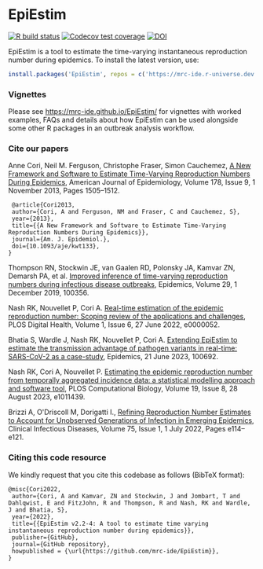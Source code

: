 # EpiEstim

<!-- badges: start -->
[![R build status](https://github.com/mrc-ide/EpiEstim/workflows/R-CMD-check/badge.svg)](https://github.com/mrc-ide/EpiEstim/actions)
[![Codecov test coverage](https://codecov.io/gh/annecori/EpiEstim/branch/master/graph/badge.svg)](https://codecov.io/gh/annecori/EpiEstim?branch=master)
[![DOI](https://zenodo.org/badge/DOI/10.5281/zenodo.3871387.svg)](https://doi.org/10.5281/zenodo.3871387)
<!-- badges: end -->

EpiEstim is a tool to estimate the time-varying instantaneous reproduction number during epidemics.
To install the latest version, use:
```r
install.packages('EpiEstim', repos = c('https://mrc-ide.r-universe.dev', 'https://cloud.r-project.org'))
```

### Vignettes
Please see https://mrc-ide.github.io/EpiEstim/ for vignettes with worked examples, 
FAQs and details about how EpiEstim can be used alongside some other R packages 
in an outbreak analysis workflow.

### Cite our papers
Anne Cori, Neil M. Ferguson, Christophe Fraser, Simon Cauchemez, [A New Framework and Software to Estimate Time-Varying Reproduction Numbers During Epidemics](https://doi.org/10.1093/aje/kwt133), American Journal of Epidemiology, Volume 178, Issue 9, 1 November 2013, Pages 1505–1512. 

```console
 @article{Cori2013,
 author={Cori, A and Ferguson, NM and Fraser, C and Cauchemez, S},  
 year={2013},  
 title={{A New Framework and Software to Estimate Time-Varying Reproduction Numbers During Epidemics}},  
 journal={Am. J. Epidemiol.},  
 doi={10.1093/aje/kwt133},  
}
```

Thompson RN, Stockwin JE, van Gaalen RD, Polonsky JA, Kamvar ZN, Demarsh PA, et al. [Improved inference of time-varying reproduction numbers during infectious disease outbreaks](https://doi.org/10.1016/j.epidem.2019.100356), Epidemics, Volume 29, 1 December 2019, 100356.

Nash RK, Nouvellet P, Cori A. [Real-time estimation of the epidemic reproduction number: Scoping review of the applications and challenges](https://doi.org/10.1371/journal.pdig.0000052), PLOS Digital Health, Volume 1, Issue 6, 27 June 2022, e0000052.

Bhatia S, Wardle J, Nash RK, Nouvellet P, Cori A. [Extending EpiEstim to estimate the transmission advantage of pathogen variants in real-time: SARS-CoV-2 as a case-study](https://doi.org/10.1016/j.epidem.2023.100692), Epidemics, 21 June 2023, 100692.

Nash RK, Cori A, Nouvellet P. [Estimating the epidemic reproduction number from temporally aggregated incidence data: a statistical modelling approach and software tool](https://journals.plos.org/ploscompbiol/article?id=10.1371/journal.pcbi.1011439), PLOS Computational Biology, Volume 19, Issue 8, 28 August 2023, e1011439.

Brizzi A, O'Driscoll M, Dorigatti I., [Refining Reproduction Number Estimates to Account for Unobserved Generations of Infection in Emerging Epidemics](https://doi.org/10.1093/cid/ciac138), Clinical Infectious Diseases, Volume 75, Issue 1, 1 July 2022, Pages e114–e121.


### Citing this code resource
We kindly request that you cite this codebase as follows (BibTeX format):

```console
@misc{Cori2022,
 author={Cori, A and Kamvar, ZN and Stockwin, J and Jombart, T and Dahlqwist, E and FitzJohn, R and Thompson, R and Nash, RK and Wardle, J and Bhatia, S},  
 year={2022},  
 title={{EpiEstim v2.2-4: A tool to estimate time varying instantaneous reproduction number during epidemics}},  
 publisher={GitHub},
 journal={GitHub repository},  
 howpublished = {\url{https://github.com/mrc-ide/EpiEstim}},  
}
```
